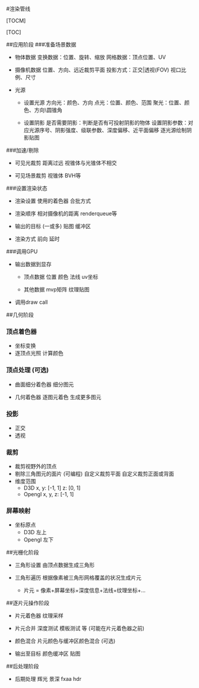 #渲染管线

[TOCM]

[TOC]

##应用阶段
###准备场景数据
- 物体数据
变换数据：位置、旋转、缩放
网格数据：顶点位置、UV

- 摄像机数据
位置、方向、远近裁剪平面
投影方式：正交|透视(FOV)
视口比例、尺寸

- 光源
	- 设置光源
 方向光：颜色、方向
 点光：位置、颜色、范围
 聚光：位置、颜色、方向\圆锥角
 
	- 设置阴影
是否需要阴影：判断是否有可投射阴影的物体
设置阴影参数：对应光源序号、阴影强度、级联参数、深度偏移、近平面偏移
逐光源绘制阴影贴图

###加速/剔除
- 可见光裁剪
距离过远
视锥体与光锥体不相交

- 可见场景裁剪
视锥体
BVH等

###设置渲染状态
- 渲染设置
使用的着色器
合批方式

- 渲染顺序
相对摄像机的距离
renderqueue等

- 输出的目标 (一或多) 
贴图
缓冲区

- 渲染方式
前向
延时

###调用GPU
- 输出数据到显存
	- 顶点数据
位置
颜色
法线
uv坐标

	- 其他数据
mvp矩阵
纹理贴图

- 调用draw call

##几何阶段
### 顶点着色器
- 坐标变换
- 逐顶点光照
计算颜色

### 顶点处理 (可选)
- 曲面细分着色器
细分图元

- 几何着色器
逐图元着色
生成更多图元

### 投影
- 正交
- 透视

### 裁剪
- 裁剪视野外的顶点
- 剔除三角图元的面片 (可编程)
自定义裁剪平面
自定义裁剪正面或背面
- 维度范围
	- D3D
x, y: [-1, 1]
z: [0, 1]
	- Opengl
x, y, z: [-1, 1]

### 屏幕映射
- 坐标原点
	- D3D
左上
	- Opengl
 左下

##光栅化阶段
- 三角形设置
由顶点数据生成三角形

- 三角形遍历
根据像素被三角形网格覆盖的状况生成片元
	- 片元 = 像素+屏幕坐标+深度信息+法线+纹理坐标+...

##逐片元操作阶段
- 片元着色器
纹理采样

- 片元合并
深度测试
模板测试
等
(可能在片元着色器之前)

- 颜色混合
片元颜色与缓冲区颜色混合 (可选)

- 输出至目标
颜色缓冲区
贴图

##后处理阶段
- 后期处理
辉光
景深
fxaa
hdr